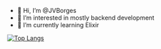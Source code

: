- 👋 Hi, I’m @JVBorges
- 👀 I’m interested in mostly backend development
- 🌱 I’m currently learning Elixir
<!---
JVBorges/JVBorges is a ✨ special ✨ repository because its `README.md` (this file) appears on your GitHub profile.
You can click the Preview link to take a look at your changes.
--->
[![Top Langs](https://github-readme-stats.vercel.app/api/top-langs/?username=JVBorges&layout=compact&theme=darcula)](https://github.com/anuraghazra/github-readme-stats)
